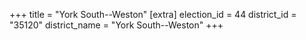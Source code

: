 +++
title = "York South--Weston"
[extra]
election_id = 44
district_id = "35120"
district_name = "York South--Weston"
+++

